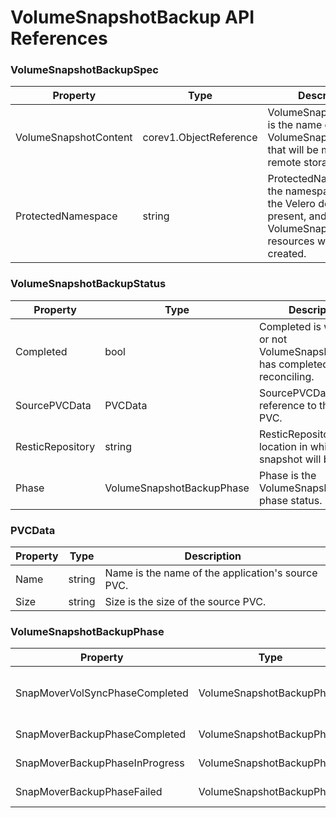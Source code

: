 <h1>VolumeSnapshotBackup API References</h1>

### VolumeSnapshotBackupSpec

| Property             | Type                       | Description                                        |
|----------------------|--------------------------------|-------------------------------------------------------|
| VolumeSnapshotContent      | corev1.ObjectReference                   | VolumeSnapshotContent is the name of the VolumeSnapshotContent that will be moved to a remote storage location.          |
| ProtectedNamespace      | string                 | ProtectedNamespace is the namespace in which the Velero deployment is present, and where VolumeSnapshotBackup resources will be created.   |


### VolumeSnapshotBackupStatus

| Property             | Type                        | Description                                 |
|----------------------|-------------------------------------------------|------------------------------------------------------|
| Completed     | bool                                                    | Completed is whether or not VolumeSnapshotBackup has completed reconciling.    |
| SourcePVCData      | PVCData                                                | SourcePVCData is a reference to the source PVC.            |
| ResticRepository      | string                                             | ResticRepository is the location in which the snapshot will be stored.        |
| Phase      | VolumeSnapshotBackupPhase                                       | Phase is the VolumeSnapshotBackup phase status.           |


### PVCData

| Property             | Type               |        Description                         |
|----------------------|---------------------------------------|---------------------------------------------|
| Name    | string                                      | Name is the name of the application's source PVC.   |
| Size     | string                                     | Size is the size of the source PVC.           |


### VolumeSnapshotBackupPhase

| Property           |     Type                     |     Description              |
|--------------------|-----------------------------|----------------------------------|
| SnapMoverVolSyncPhaseCompleted                          | VolumeSnapshotBackupPhase     |  VolumeSnapshotBackup VolSync ReplicationSource has completed.   |
| SnapMoverBackupPhaseCompleted                                 | VolumeSnapshotBackupPhase  |  VolumeSnapshotBackup has completed.   |
| SnapMoverBackupPhaseInProgress                             | VolumeSnapshotBackupPhase        |   VolumeSnapshotBackup is still in progress. |
| SnapMoverBackupPhaseFailed                                | VolumeSnapshotBackupPhase    |    VolumeSnapshotBackup has failed.   |